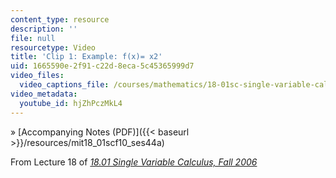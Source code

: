 ```yaml
---
content_type: resource
description: ''
file: null
resourcetype: Video
title: 'Clip 1: Example: f(x)= x2'
uid: 1665590e-2f91-c22d-8eca-5c45365999d7
video_files:
  video_captions_file: /courses/mathematics/18-01sc-single-variable-calculus-fall-2010/unit-3-the-definite-integral-and-its-applications/part-a-definition-of-the-definite-integral-and-first-fundamental-theorem/session-44-adding-areas-of-rectangles/clip-1-example-f-x-x2/hjZhPczMkL4.vtt
video_metadata:
  youtube_id: hjZhPczMkL4
---
```


» [Accompanying Notes (PDF)]({{< baseurl >}}/resources/mit18_01scf10_ses44a)

From Lecture 18 of [_18.01 Single Variable Calculus, Fall 2006_](/courses/18-01-single-variable-calculus-fall-2006/pages/video-lectures)